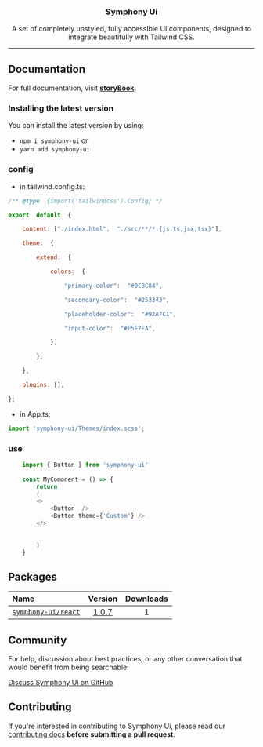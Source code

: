 <h3 align="center">
 Symphony Ui
</h3>

<p align="center">
  A set of completely unstyled, fully accessible UI components, designed to integrate
  beautifully with Tailwind CSS.
</p>

---

## Documentation

For full documentation, visit [**storyBook**](http://195.248.242.187:8086/).

### Installing the latest version

You can install the latest version by using:

- `npm i symphony-ui`
 or
- `yarn add symphony-ui`

### config
- in tailwind.config.ts:
```javascript
/** @type  {import('tailwindcss').Config} */

export  default  {

	content: ["./index.html",  "./src/**/*.{js,ts,jsx,tsx}"],

	theme:  {

		extend:  {

			colors:  {

				"primary-color":  "#0CBC84",

				"secondary-color":  "#253343",

				"placeholder-color":  "#92A7C1",

				"input-color":  "#F5F7FA",

			},

		},

	},

	plugins: [],

};
```
- in App.ts:
```javascript
import 'symphony-ui/Themes/index.scss';
```

### use
```javascript
	import { Button } from 'symphony-ui'
	
	const MyComonent = () => {
		return 
		(
		<>
			<Button  />
			<Button theme={'Custom'} />
		</>
			
			
		)
	}
```

## Packages

| Name                                                                                                                 |                                                              Version                                                              |                                                              Downloads                                                               |
| :------------------------------------------------------------------------------------------------------------------- | :-------------------------------------------------------------------------------------------------------------------------------: | :----------------------------------------------------------------------------------------------------------------------------------: |
| [`symphony-ui/react`]()             |       [1.0.7]()       |       1

## Community

For help, discussion about best practices, or any other conversation that would benefit from being searchable:

[Discuss  Symphony Ui on GitHub]()


## Contributing

If you're interested in contributing to  Symphony Ui, please read our [contributing docs]() **before submitting a pull request**.